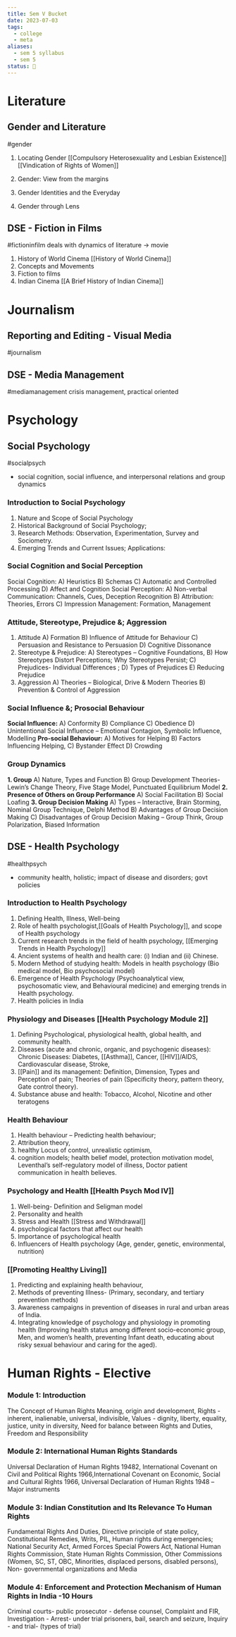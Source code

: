 ```yaml
---
title: Sem V Bucket
date: 2023-07-03
tags:
  - college
  - meta
aliases:
  - sem 5 syllabus
  - sem 5
status: 🌱
---
```

# Literature
## Gender and Literature
#gender
1) Locating Gender 
[[Compulsory Heterosexuality and Lesbian Existence]]	
[[Vindication of Rights of Women]]

2) Gender: View from the margins


3) Gender Identities and the Everyday


4) Gender through Lens

## DSE - Fiction in Films
#fictioninfilm 
deals with dynamics of literature -> movie
1. History of World Cinema [[History of World Cinema]]
2. Concepts and Movements 
3. Fiction to films
4. Indian Cinema [[A Brief History of Indian Cinema]]
# Journalism
## Reporting and Editing - Visual Media
#journalism 
## DSE - Media Management
#mediamanagement 
crisis management, practical oriented

# Psychology
## Social Psychology
#socialpsych 
- social cognition, social influence, and interpersonal relations and group dynamics 
### Introduction to Social Psychology 
1. Nature and Scope of Social Psychology
2. Historical Background of Social Psychology;
3. Research Methods: Observation, Experimentation, Survey and Sociometry.
4. Emerging Trends and Current Issues; Applications: 
### Social Cognition and Social Perception 
Social Cognition:
	A) Heuristics
	B) Schemas
	C) Automatic and Controlled Processing
	D) Affect and Cognition
Social Perception:
	A) Non-verbal Communication: Channels, Cues, Deception Recognition
	B) Attribution: Theories, Errors
	C) Impression Management: Formation, Management
### Attitude, Stereotype, Prejudice &; Aggression 
1. Attitude
	A) Formation
	B) Influence of Attitude for Behaviour
	C) Persuasion and Resistance to Persuasion
	D) Cognitive Dissonance
2. Stereotype & Prejudice:
	A) Stereotypes – Cognitive Foundations,
	B) How Stereotypes Distort Perceptions; Why Stereotypes Persist;
	C) Prejudices- Individual Differences ;
	D) Types of Prejudices
	E) Reducing Prejudice
3. Aggression
	A) Theories – Biological, Drive &amp; Modern Theories
	B) Prevention &amp; Control of Aggression
### Social Influence &; Prosocial Behaviour 
**Social Influence:**
	A) Conformity
	B) Compliance
	C) Obedience
	D) Unintentional Social Influence – Emotional Contagion, Symbolic Influence,
	Modelling
**Pro-social Behaviour:**
	A) Motives for Helping
	B) Factors Influencing Helping,
	C) Bystander Effect
	D) Crowding 
### Group Dynamics 
**1. Group**
	A) Nature, Types and Function
	B) Group Development Theories- Lewin’s Change Theory, Five Stage Model,
	Punctuated Equilibrium Model
**2. Presence of Others on Group Performance**
	A) Social Facilitation
	B) Social Loafing
**3. Group Decision Making**
	A) Types – Interactive, Brain Storming, Nominal Group Technique, Delphi Method
	B) Advantages of Group Decision Making
	C) Disadvantages of Group Decision Making – Group Think, Group Polarization, Biased Information
## DSE - Health Psychology
#healthpsych 
- community health, holistic; impact of disease and disorders; govt policies 
### Introduction to Health Psychology
1. Defining Health, Illness, Well-being
2. Role of health psychologist,[[Goals of Health Psychology]], and scope of Health psychology
3. Current research trends in the field of health psychology, [[Emerging Trends in Health Psychology]]
4. Ancient systems of health and health care: (i) Indian and (ii) Chinese.
5. Modern Method of studying health: Models in health psychology (Bio medical model, Bio psychosocial model) 
6. Emergence of Health Psychology (Psychoanalytical view, psychosomatic view, and Behavioural medicine) and emerging trends in Health psychology.
7. Health policies in India 
### Physiology and Diseases [[Health Psychology Module 2]]
1. Defining Psychological, physiological health, global health, and community health.
2. Diseases (acute and chronic, organic, and psychogenic diseases): Chronic Diseases: Diabetes, [[Asthma]], Cancer, [[HIV]]/AIDS, Cardiovascular disease, Stroke,
3. [[Pain]] and its management: Definition, Dimension, Types and Perception of pain; Theories of pain (Specificity theory, pattern theory, Gate control theory).
4. Substance abuse and health: Tobacco, Alcohol, Nicotine and other teratogens
### Health Behaviour 
1. Health behaviour – Predicting health behaviour;
2. Attribution theory, 
3. healthy Locus of control, unrealistic optimism, 
4. cognition models; health belief model, protection motivation model, Leventhal’s self-regulatory model of illness, Doctor patient communication in health believes.
### Psychology and Health [[Health Psych Mod IV]]
1. Well-being- Definition and Seligman model 
2. Personality and health
3. Stress and Health [[Stress and Withdrawal]]
4. psychological factors that affect our health 
5. Importance of psychological health
6. Influencers of Health psychology (Age, gender, genetic, environmental, nutrition)
### [[Promoting Healthy Living]] 
1. Predicting and explaining health behaviour,
2. Methods of preventing Illness- (Primary, secondary, and tertiary prevention methods)
3. Awareness campaigns in prevention of diseases in rural and urban areas of India.
4. Integrating knowledge of psychology and physiology in promoting health (Improving health status among different socio-economic group, Men, and women’s health, preventing Infant death, educating about risky sexual behaviour and caring for the aged).


# Human Rights - Elective
### Module 1: Introduction
The Concept of Human Rights 
Meaning, origin and development, 
Rights - inherent, inalienable, universal, indivisible, 
Values - dignity, liberty, equality, justice, unity in diversity, 
Need for balance between Rights and Duties,
Freedom and Responsibility
### Module 2: International Human Rights Standards
Universal Declaration of Human Rights 19482, International Covenant on Civil and Political
Rights 1966,International Covenant on Economic, Social and Cultural Rights 1966, Universal
Declaration of Human Rights 1948 –Major instruments
### Module 3: Indian Constitution and Its Relevance To Human Rights
Fundamental Rights And Duties, Directive principle of state policy, Constitutional Remedies,
Writs, PIL, Human rights during emergencies; National Security Act, Armed Forces Special
Powers Act, National Human Rights Commission, State Human Rights Commission, Other
Commissions (Women, SC, ST, OBC, Minorities, displaced persons, disabled persons), Non-
governmental organizations and Media
### Module 4: Enforcement and Protection Mechanism of Human Rights in India -10 Hours
Criminal courts- public prosecutor - defense counsel, Complaint and FIR, Investigation - Arrest- under trial prisoners, bail, search and seizure, Inquiry - and trial- (types of trial)
